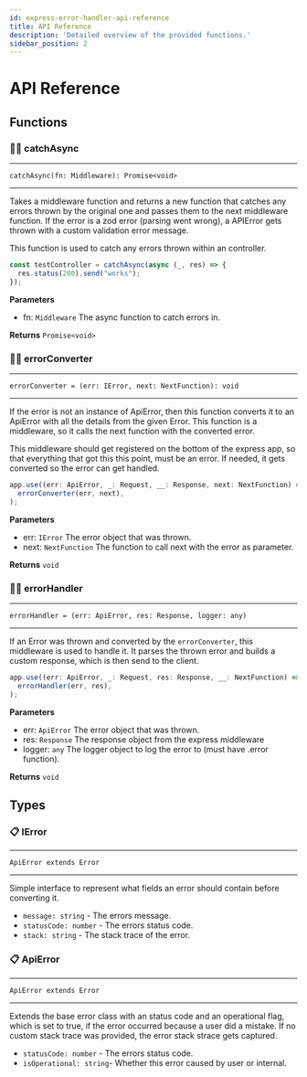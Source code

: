 ```yaml
---
id: express-error-handler-api-reference
title: API Reference
description: 'Detailed overview of the provided functions.'
sidebar_position: 2
---
```


# API Reference

## Functions

### 🏃‍♂️ catchAsync

---

`catchAsync(fn: Middleware): Promise<void>`

---

Takes a middleware function and returns a new function that catches any errors thrown by the original one 
and passes them to the next middleware function. If the error is a zod error (parsing went wrong), a APIError gets thrown with
a custom validation error message.

This function is used to catch any errors thrown within an controller.


```ts
const testController = catchAsync(async (_, res) => {
  res.status(200).send("works");
});
```

**Parameters**
- fn: `Middleware` The async function to catch errors in.

**Returns** `Promise<void>`

### 🏃‍♂️ errorConverter

---

`errorConverter = (err: IError, next: NextFunction): void`

---

If the error is not an instance of ApiError, then this function converts it to an ApiError 
with all the details from the given Error. This function is a middleware, so it calls the next
function with the converted error.

This middleware should get registered on the bottom of the express app, so that everything that got
this this point, must be an error. If needed, it gets converted so the error can get handled.

```ts
app.use((err: ApiError, _: Request, __: Response, next: NextFunction) =>
  errorConverter(err, next),
);
```

**Parameters**
- err: `IError` The error object that was thrown.
- next: `NextFunction` The function to call next with the error as parameter.

**Returns** `void`

### 🏃‍♂️ errorHandler

---

`errorHandler = (err: ApiError, res: Response, logger: any)`

---

If an Error was thrown and converted by the `errorConverter`, this middleware is used to handle it.
It parses the thrown error and builds a custom response, which is then send to the client.

```ts
app.use((err: ApiError, _: Request, res: Response, __: NextFunction) =>
  errorHandler(err, res),
);
```

**Parameters**
- err: `ApiError` The error object that was thrown.
- res: `Response` The response object from the express middleware
- logger: `any` The logger object to log the error to (must have .error function).

**Returns** `void`

## Types

### 📋 IError

---

`ApiError extends Error`

---

Simple interface to represent what fields an error should contain before converting it.
- `message: string` - The errors message.
- `statusCode: number` - The errors status code.
- `stack: string` - The stack trace of the error.

### 📋 ApiError

---

`ApiError extends Error`

---

Extends the base error class with an status code and an operational flag, which is set to true, if the error occurred 
because a user did a mistake. If no custom stack trace was provided, the error stack strace gets captured.
- `statusCode: number` - The errors status code.
- `isOperational: string`- Whether this error caused by user  or internal.

